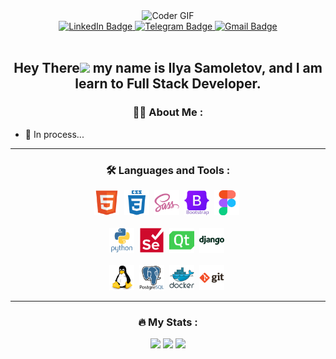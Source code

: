 <div align="center">
    <img alt="Coder GIF" height=250 width=350 src="https://thumbs.gfycat.com/EvilNextDevilfish-small.gif" />
    <div>
    <a href="#" target="_blank">
      <img src="https://img.shields.io/badge/LinkedIn-blue?style=for-the-badge&logo=linkedin&logoColor=white" alt="LinkedIn Badge"/>
    </a>
    <a href="#" target="_blank">
      <img src="https://img.shields.io/badge/Telegram-green?style=for-the-badge&logo=telegram&logoColor=white" alt="Telegram Badge"/>
    </a>
    <a href="mailto:#airplancods@gmail.com" target="_blank">
      <img src="https://img.shields.io/badge/Gmail-red?style=for-the-badge&logo=gmail&logoColor=white" alt="Gmail Badge"/>
    </a>
    </div>
    <img src="https://komarev.com/ghpvc/?username=airscods&style=flat-square&color=blue" alt=""/>
</div>
<div align="center">

  ## Hey There<img src="https://media.giphy.com/media/hvRJCLFzcasrR4ia7z/giphy.gif" width="30px"> my name is Ilya Samoletov, and I am learn to Full Stack Developer.
</div>
<div align="center">

  ### :woman_technologist: About Me :
</div>

- :telescope: In process...
---
<div align="center">

### :hammer_and_wrench: Languages and Tools :
  <img src="https://github.com/devicons/devicon/blob/master/icons/html5/html5-original.svg" title="HTML5" alt="HTML" width="40" height="40"/>&nbsp;
  <img src="https://github.com/devicons/devicon/blob/master/icons/css3/css3-plain-wordmark.svg"  title="CSS3" alt="CSS" width="40" height="40"/>&nbsp;
  <img src="https://github.com/devicons/devicon/blob/master/icons/sass/sass-original.svg" title="Sass" alt="Sass" width="40" height="40"/>&nbsp;
  <img src="https://github.com/devicons/devicon/blob/master/icons/bootstrap/bootstrap-original-wordmark.svg" title="Bootstrap" alt="Bootstrap" width="40" height="40"/>&nbsp;
  <img src="https://github.com/devicons/devicon/blob/master/icons/figma/figma-original.svg" title="Figma" alt="Figma" width="40" height="40"/>&nbsp;
  <br><br>
  <img src="https://github.com/devicons/devicon/blob/master/icons/python/python-original-wordmark.svg" title="Python" alt="Python" width="40" height="40"/>&nbsp;
  <img src="https://github.com/devicons/devicon/blob/master/icons/selenium/selenium-original.svg" title="Selenium" alt="Selenium" width="40" height="40"/>&nbsp;
  <img src="https://github.com/devicons/devicon/blob/master/icons/qt/qt-original.svg" title="Qt6" alt="Qt6" width="40" height="40"/>&nbsp;
  <img src="https://github.com/devicons/devicon/blob/master/icons/django/django-plain-wordmark.svg" title="Django" alt="Django" width="40" height="40"/>&nbsp;
  <br><br>
  <img src="https://github.com/devicons/devicon/blob/master/icons/linux/linux-original.svg" title="Linux" alt="Linux" width="40" height="40"/>&nbsp;
  <img src="https://github.com/devicons/devicon/blob/master/icons/postgresql/postgresql-original-wordmark.svg" title="Postgresql" alt="Postgresql" width="40" height="40"/>&nbsp;
  <img src="https://github.com/devicons/devicon/blob/master/icons/docker/docker-original-wordmark.svg" title="Docker" alt="Docker" width="40" height="40"/>&nbsp;
  <img src="https://github.com/devicons/devicon/blob/master/icons/git/git-original-wordmark.svg" title="Git" alt="Git" width="40" height="40"/>&nbsp;
</div>

---
<div align="center">

  ### :fire: My Stats :
  <div align="center">
    <img src = "https://github-readme-stats.vercel.app/api?username=airscods&show_icons=true&theme=dark" width = 400>
    <img src = "https://github-readme-streak-stats.herokuapp.com?user=airscods&theme=dark&hide_border=true" width = 400>
    <img src = "https://github-readme-stats.vercel.app/api/top-langs/?username=airscods&layout=compact&theme=vision-friendly-dark" width = 350>
  </div>
</div>

